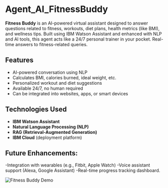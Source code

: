# Agent_AI_FitnessBuddy
**Fitness Buddy** is an AI-powered virtual assistant designed to answer questions related to fitness, workouts, diet plans, health metrics (like BMI), and wellness tips. Built using IBM Watson Assistant and enhanced with NLP and AI tools, this agent acts like a 24/7 personal trainer in your pocket.
Real-time answers to fitness-related queries.
## Features
-  AI-powered conversation using NLP
-  Calculates BMI, calories burned, ideal weight, etc.
-  Personalized workout and diet suggestions
-  Available 24/7, no human required
- Can be integrated into websites, apps, or smart devices

## Technologies Used
- **IBM Watson Assistant**
- **Natural Language Processing (NLP)**
- **RAG (Retrieval-Augmented Generation)** 
- **IBM Cloud** (deployment platform)
## Future Enhancements: 
-Integration with wearables (e.g., Fitbit, Apple Watch)
-Voice assistant support (Alexa, Google Assistant)
-Real-time progress tracking dashboard.

![Fitness Buddy Demo](desktop/agent/img.png)



